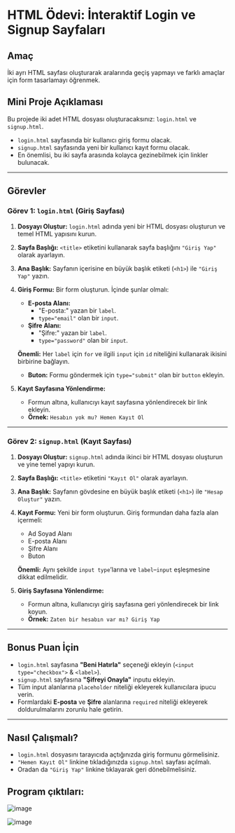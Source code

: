 # HTML Ödevi: İnteraktif Login ve Signup Sayfaları

## Amaç

İki ayrı HTML sayfası oluşturarak aralarında geçiş yapmayı ve farklı amaçlar için form tasarlamayı öğrenmek.

## Mini Proje Açıklaması

Bu projede iki adet HTML dosyası oluşturacaksınız: `login.html` ve `signup.html`.

- `login.html` sayfasında bir kullanıcı giriş formu olacak.
- `signup.html` sayfasında yeni bir kullanıcı kayıt formu olacak.
- En önemlisi, bu iki sayfa arasında kolayca gezinebilmek için linkler bulunacak.

---

## Görevler

### Görev 1: `login.html` (Giriş Sayfası)

1. **Dosyayı Oluştur:** `login.html` adında yeni bir HTML dosyası oluşturun ve temel HTML yapısını kurun.
2. **Sayfa Başlığı:** `<title>` etiketini kullanarak sayfa başlığını `"Giriş Yap"` olarak ayarlayın.
3. **Ana Başlık:** Sayfanın içerisine en büyük başlık etiketi (`<h1>`) ile `"Giriş Yap"` yazın.
4. **Giriş Formu:** Bir form oluşturun. İçinde şunlar olmalı:

   - **E-posta Alanı:**
     - "E-posta:" yazan bir `label`.
     - `type="email"` olan bir `input`.
   - **Şifre Alanı:**
     - "Şifre:" yazan bir `label`.
     - `type="password"` olan bir `input`.

   **Önemli:** Her `label` için `for` ve ilgili `input` için `id` niteliğini kullanarak ikisini birbirine bağlayın.

   - **Buton:** Formu göndermek için `type="submit"` olan bir `button` ekleyin.

5. **Kayıt Sayfasına Yönlendirme:**
   - Formun altına, kullanıcıyı kayıt sayfasına yönlendirecek bir link ekleyin.
   - **Örnek:** `Hesabın yok mu? Hemen Kayıt Ol`

---

### Görev 2: `signup.html` (Kayıt Sayfası)

1. **Dosyayı Oluştur:** `signup.html` adında ikinci bir HTML dosyası oluşturun ve yine temel yapıyı kurun.
2. **Sayfa Başlığı:** `<title>` etiketini `"Kayıt Ol"` olarak ayarlayın.
3. **Ana Başlık:** Sayfanın gövdesine en büyük başlık etiketi (`<h1>`) ile `"Hesap Oluştur"` yazın.
4. **Kayıt Formu:** Yeni bir form oluşturun. Giriş formundan daha fazla alan içermeli:

   - Ad Soyad Alanı
   - E-posta Alanı
   - Şifre Alanı
   - Buton

   **Önemli:** Aynı şekilde `input type`’larına ve `label`–`input` eşleşmesine dikkat edilmelidir.

5. **Giriş Sayfasına Yönlendirme:**
   - Formun altına, kullanıcıyı giriş sayfasına geri yönlendirecek bir link koyun.
   - **Örnek:** `Zaten bir hesabın var mı? Giriş Yap`

---

## Bonus Puan İçin

- `login.html` sayfasına **"Beni Hatırla"** seçeneği ekleyin (`<input type="checkbox">` & `<label>`).
- `signup.html` sayfasına **"Şifreyi Onayla"** inputu ekleyin.
- Tüm input alanlarına `placeholder` niteliği ekleyerek kullanıcılara ipucu verin.
- Formlardaki **E-posta** ve **Şifre** alanlarına `required` niteliği ekleyerek doldurulmalarını zorunlu hale getirin.

---

## Nasıl Çalışmalı?

- `login.html` dosyasını tarayıcıda açtığınızda giriş formunu görmelisiniz.
- `"Hemen Kayıt Ol"` linkine tıkladığınızda `signup.html` sayfası açılmalı.
- Oradan da `"Giriş Yap"` linkine tıklayarak geri dönebilmelisiniz.

## Program çıktıları:

![image](https://github.com/user-attachments/assets/9af8c6cb-364a-4892-b623-6460be4fbb1e)

![image](https://github.com/user-attachments/assets/db001262-7b31-421c-97e1-4ff274a36307)

